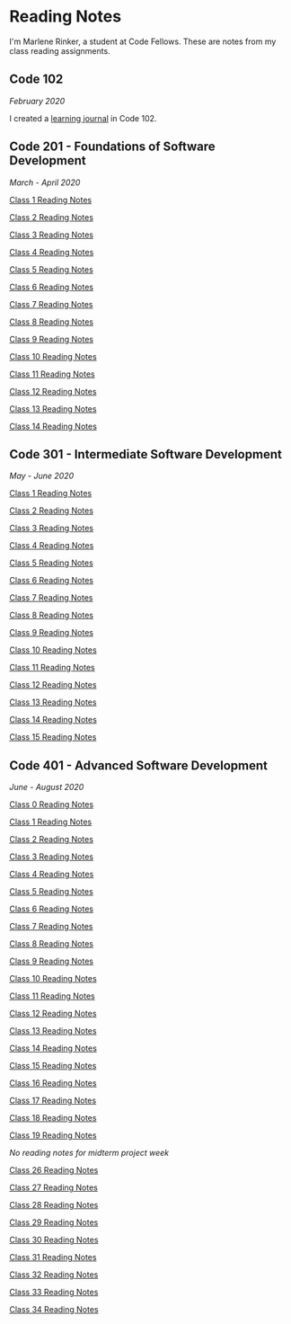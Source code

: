 # Reading Notes

I'm Marlene Rinker, a student at Code Fellows. These are notes from my class reading assignments.

## Code 102 
_February 2020_

I created a [learning journal](https://marlene-rinker.github.io/learning-journal/) in Code 102. 

## Code 201 - Foundations of Software Development
_March - April 2020_

[Class 1 Reading Notes](https://marlene-rinker.github.io/reading-notes/201/class-01) 

[Class 2 Reading Notes](https://marlene-rinker.github.io/reading-notes/201/class-02)

[Class 3 Reading Notes](https://marlene-rinker.github.io/reading-notes/201/class-03)

[Class 4 Reading Notes](https://marlene-rinker.github.io/reading-notes/201/class-04)

[Class 5 Reading Notes](https://marlene-rinker.github.io/reading-notes/201/class-05)

[Class 6 Reading Notes](https://marlene-rinker.github.io/reading-notes/201/class-06)

[Class 7 Reading Notes](https://marlene-rinker.github.io/reading-notes/201/class-07)

[Class 8 Reading Notes](https://marlene-rinker.github.io/reading-notes/201/class-08)

[Class 9 Reading Notes](https://marlene-rinker.github.io/reading-notes/201/class-09)

[Class 10 Reading Notes](https://marlene-rinker.github.io/reading-notes/201/class-10)

[Class 11 Reading Notes](https://marlene-rinker.github.io/reading-notes/201/class-11)

[Class 12 Reading Notes](https://marlene-rinker.github.io/reading-notes/201/class-12)

[Class 13 Reading Notes](https://marlene-rinker.github.io/reading-notes/201/class-13)

[Class 14 Reading Notes](https://marlene-rinker.github.io/reading-notes/201/class-14)

## Code 301 - Intermediate Software Development
_May - June 2020_

[Class 1 Reading Notes](https://marlene-rinker.github.io/reading-notes/301/class-01)

[Class 2 Reading Notes](https://marlene-rinker.github.io/reading-notes/301/class-02)

[Class 3 Reading Notes](https://marlene-rinker.github.io/reading-notes/301/class-03)

[Class 4 Reading Notes](https://marlene-rinker.github.io/reading-notes/301/class-04)

[Class 5 Reading Notes](https://marlene-rinker.github.io/reading-notes/301/class-05)

[Class 6 Reading Notes](https://marlene-rinker.github.io/reading-notes/301/class-06)

[Class 7 Reading Notes](https://marlene-rinker.github.io/reading-notes/301/class-07)

[Class 8 Reading Notes](https://marlene-rinker.github.io/reading-notes/301/class-08)

[Class 9 Reading Notes](https://marlene-rinker.github.io/reading-notes/301/class-09)

[Class 10 Reading Notes](https://marlene-rinker.github.io/reading-notes/301/class-10)

[Class 11 Reading Notes](https://marlene-rinker.github.io/reading-notes/301/class-11)

[Class 12 Reading Notes](https://marlene-rinker.github.io/reading-notes/301/class-12)

[Class 13 Reading Notes](https://marlene-rinker.github.io/reading-notes/301/class-13)

[Class 14 Reading Notes](https://marlene-rinker.github.io/reading-notes/301/class-14)

[Class 15 Reading Notes](https://marlene-rinker.github.io/reading-notes/301/class-15)

## Code 401 - Advanced Software Development
_June - August 2020_

[Class 0 Reading Notes](https://marlene-rinker.github.io/reading-notes/401/class-00)

[Class 1 Reading Notes](https://marlene-rinker.github.io/reading-notes/401/class-01)

[Class 2 Reading Notes](https://marlene-rinker.github.io/reading-notes/401/class-02)

[Class 3 Reading Notes](https://marlene-rinker.github.io/reading-notes/401/class-03)

[Class 4 Reading Notes](https://marlene-rinker.github.io/reading-notes/401/class-04)

[Class 5 Reading Notes](https://marlene-rinker.github.io/reading-notes/401/class-05)

[Class 6 Reading Notes](https://marlene-rinker.github.io/reading-notes/401/class-06)

[Class 7 Reading Notes](https://marlene-rinker.github.io/reading-notes/401/class-07)

[Class 8 Reading Notes](https://marlene-rinker.github.io/reading-notes/401/class-08)

[Class 9 Reading Notes](https://marlene-rinker.github.io/reading-notes/401/class-09)

[Class 10 Reading Notes](https://marlene-rinker.github.io/reading-notes/401/class-10)

[Class 11 Reading Notes](https://marlene-rinker.github.io/reading-notes/401/class-11)

[Class 12 Reading Notes](https://marlene-rinker.github.io/reading-notes/401/class-12)

[Class 13 Reading Notes](https://marlene-rinker.github.io/reading-notes/401/class-13)

[Class 14 Reading Notes](https://marlene-rinker.github.io/reading-notes/401/class-14)

[Class 15 Reading Notes](https://marlene-rinker.github.io/reading-notes/401/class-15)

[Class 16 Reading Notes](https://marlene-rinker.github.io/reading-notes/401/class-16)

[Class 17 Reading Notes](https://marlene-rinker.github.io/reading-notes/401/class-17)

[Class 18 Reading Notes](https://marlene-rinker.github.io/reading-notes/401/class-18)

[Class 19 Reading Notes](https://marlene-rinker.github.io/reading-notes/401/class-19)

_No reading notes for midterm project week_

[Class 26 Reading Notes](https://marlene-rinker.github.io/reading-notes/401/class-26)

[Class 27 Reading Notes](https://marlene-rinker.github.io/reading-notes/401/class-27)

[Class 28 Reading Notes](https://marlene-rinker.github.io/reading-notes/401/class-28)

[Class 29 Reading Notes](https://marlene-rinker.github.io/reading-notes/401/class-29)

[Class 30 Reading Notes](https://marlene-rinker.github.io/reading-notes/401/class-30)

[Class 31 Reading Notes](https://marlene-rinker.github.io/reading-notes/401/class-31)

[Class 32 Reading Notes](https://marlene-rinker.github.io/reading-notes/401/class-32)

[Class 33 Reading Notes](https://marlene-rinker.github.io/reading-notes/401/class-33)

[Class 34 Reading Notes](https://marlene-rinker.github.io/reading-notes/401/class-34)

